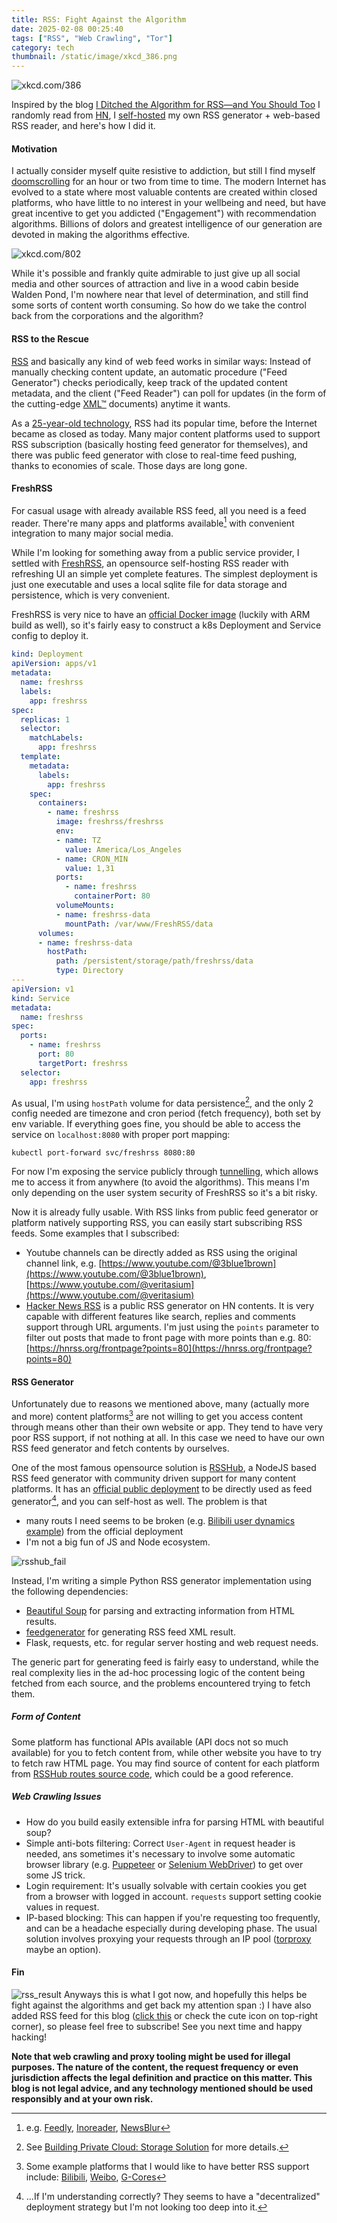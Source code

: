 ```yaml
---
title: RSS: Fight Against the Algorithm
date: 2025-02-08 00:25:40
tags: ["RSS", "Web Crawling", "Tor"]
category: tech
thumbnail: /static/image/xkcd_386.png
---
```

![xkcd.com/386](/static/image/xkcd_386.png "xkcd.com/386 Duty Calls;;40")

Inspired by the blog [I Ditched the Algorithm for RSS—and You Should Too](https://joeyehand.com/blog/2025/01/15/i-ditched-the-algorithm-for-rssand-you-should-too/) I randomly read from [HN](https://news.ycombinator.com/item?id=42724284), I [self-hosted](/blog/post/building_private_cloud_with_turing_pi/) my own RSS generator + web-based RSS reader, and here's how I did it.

#### Motivation

I actually consider myself quite resistive to addiction, but still I find myself [doomscrolling](https://en.wikipedia.org/wiki/Doomscrolling) for an hour or two from time to time. The modern Internet has evolved to a state where most valuable contents are created within closed platforms, who have little to no interest in your wellbeing and need, but have great incentive to get you addicted ("Engagement") with recommendation algorithms. Billions of dolors and greatest intelligence of our generation are devoted in making the algorithms effective.

![xkcd.com/802](/static/image/xkcd_802.png "xkcd.com/802 Online Communities 2, maybe a bit outdated")

While it's possible and frankly quite admirable to just give up all social media and other sources of attraction and live in a wood cabin beside Walden Pond, I'm nowhere near that level of determination, and still find some sorts of content worth consuming. So how do we take the control back from the corporations and the algorithm?

#### RSS to the Rescue
[RSS](https://en.wikipedia.org/wiki/RSS) and basically any kind of web feed works in similar ways: Instead of manually checking content update, an automatic procedure ("Feed Generator") checks periodically, keep track of the updated content metadata, and the client ("Feed Reader") can poll for updates (in the form of the cutting-edge [XML™](https://en.wikipedia.org/wiki/Web_feed#Technical_definition) documents) anytime it wants. 

As a [25-year-old technology](https://www.rssboard.org/rss-0-9-1-netscape), RSS had its popular time, before the Internet became as closed as today. Many major content platforms used to support RSS subscription (basically hosting feed generator for themselves), and there was public feed generator with close to real-time feed pushing, thanks to economies of scale. Those days are long gone.

#### FreshRSS

For casual usage with already available RSS feed, all you need is a feed reader. There're many apps and platforms available[^1] with convenient integration to many major social media.

While I'm looking for something away from a public service provider, I settled with [FreshRSS](https://freshrss.org/index.html), an opensource self-hosting RSS reader with refreshing UI an simple yet complete features. The simplest deployment is just one executable and uses a local sqlite file for data storage and persistence, which is very convenient.

[^1]: e.g. [Feedly](https://feedly.com/), [Inoreader](https://www.inoreader.com/), [NewsBlur](https://www.newsblur.com/)

FreshRSS is very nice to have an [official Docker image](https://hub.docker.com/r/freshrss/freshrss) (luckily with ARM build as well), so it's fairly easy to construct a k8s Deployment and Service config to deploy it.
```yaml
kind: Deployment
apiVersion: apps/v1
metadata:
  name: freshrss
  labels:
    app: freshrss
spec:
  replicas: 1
  selector:
    matchLabels:
      app: freshrss
  template:
    metadata:
      labels:
        app: freshrss
    spec:
      containers:
        - name: freshrss
          image: freshrss/freshrss
          env:
          - name: TZ
            value: America/Los_Angeles
          - name: CRON_MIN
            value: 1,31
          ports:
            - name: freshrss
              containerPort: 80
          volumeMounts:
          - name: freshrss-data
            mountPath: /var/www/FreshRSS/data
      volumes:
      - name: freshrss-data
        hostPath:
          path: /persistent/storage/path/freshrss/data
          type: Directory
---
apiVersion: v1
kind: Service
metadata:
  name: freshrss
spec:
  ports:
    - name: freshrss
      port: 80
      targetPort: freshrss
  selector:
    app: freshrss
```
As usual, I'm using `hostPath` volume for data persistence[^2], and the only 2 config needed are timezone and cron period (fetch frequency), both set by env variable. If everything goes fine, you should be able to access the service on `localhost:8080` with proper port mapping:
```shell
kubectl port-forward svc/freshrss 8080:80
```

[^2]: See [Building Private Cloud: Storage Solution](/blog/post/building_private_cloud_storage_solution/) for more details.

For now I'm exposing the service publicly through [tunnelling](/blog/post/building_private_cloud_network_security_with_tunneling/), which allows me to access it from anywhere (to avoid the algorithms). This means I'm only depending on the user system security of FreshRSS so it's a bit risky.

Now it is already fully usable. With RSS links from public feed generator or platform natively supporting RSS, you can easily start subscribing RSS feeds. Some examples that I subscribed:

- Youtube channels can be directly added as RSS using the original channel link, e.g. [https://www.youtube.com/@3blue1brown](https://www.youtube.com/@3blue1brown), [https://www.youtube.com/@veritasium](https://www.youtube.com/@veritasium)
- [Hacker News RSS](https://hnrss.github.io/) is a public RSS generator on HN contents. It is very capable with different features like search, replies and comments support through URL arguments. I'm just using the `points` parameter to filter out posts that made to front page with more points than e.g. 80: [https://hnrss.org/frontpage?points=80](https://hnrss.org/frontpage?points=80)

#### RSS Generator

Unfortunately due to reasons we mentioned above, many (actually more and more) content platforms[^3] are not willing to get you access content through means other than their own website or app. They tend to have very poor RSS support, if not nothing at all. In this case we need to have our own RSS feed generator and fetch contents by ourselves.

[^3]: Some example platforms that I would like to have better RSS support include: [Bilibili](https://bilibili.com), [Weibo](https://weibo.com), [G-Cores](https://gcores.com)

One of the most famous opensource solution is [RSSHub](https://docs.rsshub.app/), a NodeJS based RSS feed generator with community driven support for many content platforms. It has an [official public deployment](https://docs.rsshub.app/guide/instances) to be directly used as feed generator[^4], and you can self-host as well.
The problem is that
- many routs I need seems to be broken (e.g. [Bilibili user dynamics example](https://rsshub.app/bilibili/user/dynamic/2267573)) from the official deployment
- I'm not a big fun of JS and Node ecosystem.

![rsshub_fail](/static/image/rsshub_fail.png "Failed fetch on RSSHub official deployment;;80")

[^4]: ...If I'm understanding correctly? They seems to have a "decentralized" deployment strategy but I'm not looking too deep into it.

Instead, I'm writing a simple Python RSS generator implementation using the following dependencies:

- [Beautiful Soup](https://www.crummy.com/software/BeautifulSoup/bs4/doc/) for parsing and extracting information from HTML results.
- [feedgenerator](https://github.com/lkiesow/python-feedgen) for generating RSS feed XML result.
- Flask, requests, etc. for regular server hosting and web request needs.

The generic part for generating feed is fairly easy to understand, while the real complexity lies in the ad-hoc processing logic of the content being fetched from each source, and the problems encountered trying to fetch them.

##### Form of Content
Some platform has functional APIs available (API docs not so much available) for you to fetch content from, while other website you have to try to fetch raw HTML page. You may find source of content for each platform from [RSSHub routes source code](https://github.com/DIYgod/RSSHub/tree/master/lib/routes), which could be a good reference.

##### Web Crawling Issues
- How do you build easily extensible infra for parsing HTML with beautiful soup?
- Simple anti-bots filtering: Correct `User-Agent` in request header is needed, ans sometimes it's necessary to involve some automatic browser library (e.g. [Puppeteer](https://pptr.dev/) or [Selenium WebDriver](https://www.selenium.dev/documentation/webdriver/)) to get over some JS trick.
- Login requirement: It's usually solvable with certain cookies you get from a browser with logged in account. `requests` support setting cookie values in request.
- IP-based blocking: This can happen if you're requesting too frequently, and can be a headache especially during developing phase. The usual solution involves proxying your requests through an IP pool ([torproxy](https://github.com/dperson/torproxy) maybe an option).

#### Fin
![rss_result](/static/image/rss_result.png "Result of my feed reader just now")
Anyways this is what I got now, and hopefully this helps be fight against the algorithms and get back my attention span :) I have also added RSS feed for this blog ([click this](/feed.xml) or check the cute icon on top-right corner), so please feel free to subscribe! See you next time and happy hacking!

**Note that web crawling and proxy tooling might be used for illegal purposes. The nature of the content, the request frequency or even jurisdiction affects the legal definition and practice on this matter. This blog is not legal advice, and any technology mentioned should be used responsibly and at your own risk.**
